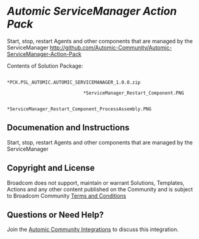 *Automic ServiceManager Action Pack*
=============


Start, stop, restart Agents and other components that are managed by the ServiceManager
http://github.com/Automic-Community/Automic-ServiceManager-Action-Pack

<!-- List of attached files -->
Contents of Solution Package:

						
								*PCK.PSL_AUTOMIC.AUTOMIC_SERVICEMANAGER_1.0.0.zip
								
								*ServiceManager_Restart_Component.PNG
								
								*ServiceManager_Restart_Component_ProcessAssembly.PNG
								
						


Documenation and Instructions
---

<p>Start, stop, restart Agents and other components that are managed by the ServiceManager</p>

Copyright and License
---

Broadcom does not support, maintain or warrant Solutions, Templates, Actions and any other content published on the Community and is subject to Broadcom Community [Terms and Conditions](https://community.broadcom.com/termsandconditions)


Questions or Need Help? 
---
Join the [Automic Community Integrations](https://community.broadcom.com/communities/community-home?CommunityKey=83e49dd4-b93e-464a-a343-2bb1e51c13ec) to discuss this integration.
